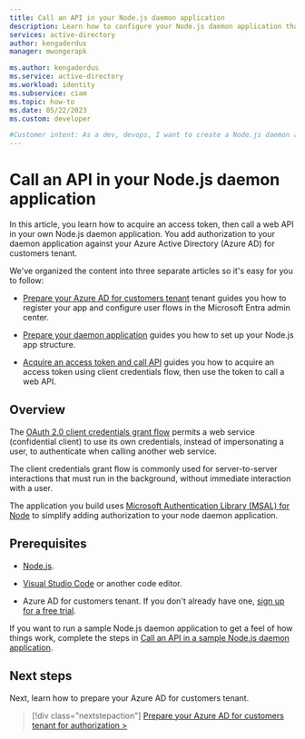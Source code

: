 ```yaml
---
title: Call an API in your Node.js daemon application
description: Learn how to configure your Node.js daemon application that calls an API. The API is protected by Azure Active Directory (Azure AD) for customers 
services: active-directory
author: kengaderdus
manager: mwongerapk

ms.author: kengaderdus
ms.service: active-directory
ms.workload: identity
ms.subservice: ciam
ms.topic: how-to
ms.date: 05/22/2023
ms.custom: developer

#Customer intent: As a dev, devops, I want to create a Node.js daemon application that acquires an access token, then calls an API protected by Azure Active Directory (Azure AD) for customers tenant
---
```


# Call an API in your Node.js daemon application

In this article, you learn how to acquire an access token, then call a web API in your own Node.js daemon application. You add authorization to your daemon application against your Azure Active Directory (Azure AD) for customers tenant. 

We've organized the content into three separate articles so it's easy for you to follow: 

- [Prepare your Azure AD for customers tenant](how-to-daemon-node-call-api-prepare-app.md) tenant guides you how to register your app and configure user flows in the Microsoft Entra admin center.

- [Prepare your daemon application](how-to-daemon-node-call-api-prepare-app.md) guides you how to set up your Node.js app structure.

- [Acquire an access token and call API](how-to-daemon-node-call-api-call-api.md) guides you how to acquire an access token using client credentials flow, then use the token to call a web API.

## Overview

The [OAuth 2.0 client credentials grant flow](../../develop/v2-oauth2-client-creds-grant-flow.md) permits a web service (confidential client) to use its own credentials, instead of impersonating a user, to authenticate when calling another web service. 

The client credentials grant flow is commonly used for server-to-server interactions that must run in the background, without immediate interaction with a user.

The application you build uses [Microsoft Authentication Library (MSAL) for Node](https://github.com/AzureAD/microsoft-authentication-library-for-js/tree/dev/lib/msal-node) to simplify adding authorization to your node daemon application.


## Prerequisites

- [Node.js](https://nodejs.org).

- [Visual Studio Code](https://code.visualstudio.com/download) or another code editor.

- Azure AD for customers tenant. If you don't already have one, <a href="https://aka.ms/ciam-free-trial?wt.mc_id=ciamcustomertenantfreetrial_linkclick_content_cnl" target="_blank">sign up for a free trial</a>. 


If you want to run a sample Node.js daemon application to get a feel of how things work, complete the steps in [Call an API in a sample Node.js daemon application](how-to-daemon-node-sample-call-api.md).

## Next steps

Next, learn how to prepare your Azure AD for customers tenant.

> [!div class="nextstepaction"]
> [Prepare your Azure AD for customers tenant for authorization >](how-to-daemon-node-call-api-prepare-tenant.md)